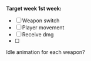 **Target week 1st week:**
- [ ] Weapon switch
- [ ] Player movement
- [ ] Receive dmg
- [ ] 

Idle animation for each weapon?